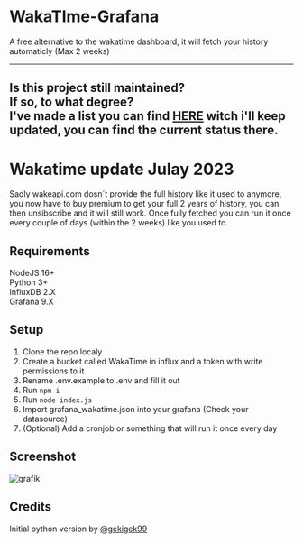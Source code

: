 # WakaTIme-Grafana
 A free alternative to the wakatime dashboard, it will fetch your history automaticly (Max 2 weeks)

---
Is this project still maintained?  
If so, to what degree?  
I've made a list you can find [HERE](https://github.com/BolverBlitz/BolverBlitz/blob/main/MAINTENANCE.md) witch i'll keep updated, you can find the current status there.
---

# Wakatime update Julay 2023
 Sadly wakeapi.com dosn´t provide the full history like it used to anymore, you now have to buy premium to get your full 2 years of history, you can then unsibscribe and it will still work.
 Once fully fetched you can run it once every couple of days (within the 2 weeks) like you used to.

## Requirements
NodeJS 16+  
Python 3+  
InfluxDB 2.X  
Grafana 9.X  

## Setup
1. Clone the repo localy
2. Create a bucket called WakaTime in influx and a token with write permissions to it
3. Rename .env.example to .env and fill it out
4. Run `npm i`
5. Run `node index.js`
6. Import grafana_wakatime.json into your grafana (Check your datasource)
7. (Optional) Add a cronjob or something that will run it once every day

## Screenshot
![grafik](https://user-images.githubusercontent.com/35345288/230257145-8fb9d027-6b48-4443-8795-5c9cbbca3aee.png)

## Credits
Initial python version by [@gekigek99](https://github.com/gekigek99)